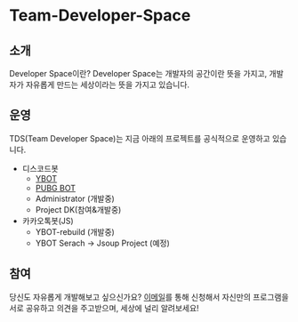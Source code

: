 # Team-Developer-Space
## 소개
Developer Space이란? Developer Space는 개발자의 공간이란 뜻을 가지고, 개발자가 자유롭게 만드는 세상이라는 뜻을 가지고 있습니다.

## 운영
TDS(Team Developer Space)는 지금 아래의 프로젝트를 공식적으로 운영하고 있습니다.
* 디스코드봇
  * [YBOT](http://www.yonghyeon.com/YBOT/invite.html)
  * [PUBG BOT](http://www.yonghyeon.com/PUBG_BOT/invite.html)
  * Administrator (개발중)
  * Project DK(참여&개발중)
* 카카오톡봇(JS)
  * YBOT-rebuild (개발중)
  * YBOT Serach -> Jsoup Project (예정)

## 참여
당신도 자유롭게 개발해보고 싶으신가요? [이메일](mailto:support@yhs.kr)를 통해 신청해서 자신만의 프로그램을 서로 공유하고 의견을 주고받으며, 세상에 널리 알려보세요!
